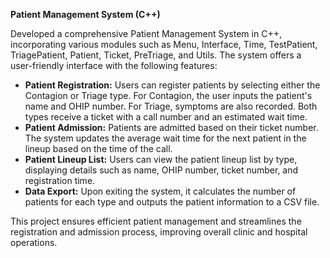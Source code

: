 **Patient Management System (C++)**

Developed a comprehensive Patient Management System in C++, incorporating various modules such as Menu, Interface, Time, TestPatient, TriagePatient, Patient, Ticket, PreTriage, and Utils. The system offers a user-friendly interface with the following features:

- **Patient Registration:** Users can register patients by selecting either the Contagion or Triage type. For Contagion, the user inputs the patient's name and OHIP number. For Triage, symptoms are also recorded. Both types receive a ticket with a call number and an estimated wait time.
- **Patient Admission:** Patients are admitted based on their ticket number. The system updates the average wait time for the next patient in the lineup based on the time of the call.
- **Patient Lineup List:** Users can view the patient lineup list by type, displaying details such as name, OHIP number, ticket number, and registration time.
- **Data Export:** Upon exiting the system, it calculates the number of patients for each type and outputs the patient information to a CSV file.

This project ensures efficient patient management and streamlines the registration and admission process, improving overall clinic and hospital operations.
